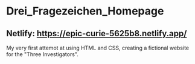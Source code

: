 # Drei_Fragezeichen_Homepage

## Netlify: https://epic-curie-5625b8.netlify.app/

My very first attemot at using HTML and CSS, creating a fictional website for the "Three Investigators".
